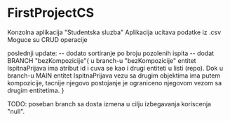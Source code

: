 # FirstProjectCS


Konzolna aplikacija "Studentska sluzba"
Aplikacija ucitava podatke iz .csv 
Moguce su CRUD operacije 

poslednji update: 
-- dodato sortiranje po broju pozolenih ispita
-- dodat BRANCH "bezKompozicije"{
 u branch-u "bezKompozicije" entitet IspitnaPrijava
ima atribut id i cuva se kao i drugi entiteti u 
listi (repo). Dok u branch-u MAIN entitet IspitnaPrijava
vezu sa drugim objektima ima putem kompozicije, tacnije
njegovo postojanje je ograniceno njegovom vezom sa drugim
entitetima. 
}

TODO: poseban branch sa dosta izmena u cilju izbegavanja
koriscenja "null". 

